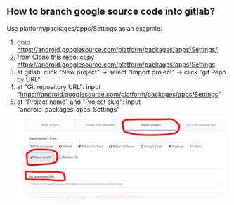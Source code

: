 How to branch google source code into gitlab?
-----------------
Use platform/packages/apps/Settings as an exapmle:
1.  goto https://android.googlesource.com/platform/packages/apps/Settings/
2.  from Clone this repo: copy https://android.googlesource.com/platform/packages/apps/Settings 
3.  at gitlab: click "New project" -> select "Import project" -> click "git Repo by URL"
4.  at "Git repository URL": input "https://android.googlesource.com/platform/packages/apps/Settings"
5.  at "Project name" and "Project slug": input "android_packages_apps_Settings"
![tt](/system/res/gitlab-import.png)